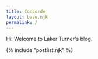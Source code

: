 ```yaml
---
title: Concorde
layout: base.njk
permalink: /
---
```

Hi! Welcome to Laker Turner's blog.



{% include "postlist.njk" %}